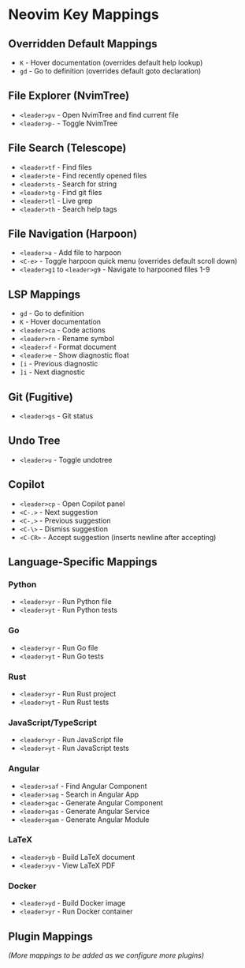 # Neovim Key Mappings

## Overridden Default Mappings
- `K` - Hover documentation (overrides default help lookup)
- `gd` - Go to definition (overrides default goto declaration)

## File Explorer (NvimTree)
- `<leader>pv` - Open NvimTree and find current file
- `<leader>p-` - Toggle NvimTree

## File Search (Telescope)
- `<leader>tf` - Find files
- `<leader>te` - Find recently opened files
- `<leader>ts` - Search for string
- `<leader>tg` - Find git files
- `<leader>tl` - Live grep
- `<leader>th` - Search help tags

## File Navigation (Harpoon)
- `<leader>a` - Add file to harpoon
- `<C-e>` - Toggle harpoon quick menu (overrides default scroll down)
- `<leader>g1` to `<leader>g9` - Navigate to harpooned files 1-9

## LSP Mappings
- `gd` - Go to definition
- `K` - Hover documentation
- `<leader>ca` - Code actions
- `<leader>rn` - Rename symbol
- `<leader>f` - Format document
- `<leader>e` - Show diagnostic float
- `[i` - Previous diagnostic
- `]i` - Next diagnostic

## Git (Fugitive)
- `<leader>gs` - Git status

## Undo Tree
- `<leader>u` - Toggle undotree

## Copilot
- `<leader>cp` - Open Copilot panel
- `<C-.>` - Next suggestion
- `<C-,>` - Previous suggestion
- `<C-\>` - Dismiss suggestion
- `<C-CR>` - Accept suggestion (inserts newline after accepting)

## Language-Specific Mappings
### Python
- `<leader>yr` - Run Python file
- `<leader>yt` - Run Python tests

### Go
- `<leader>yr` - Run Go file
- `<leader>yt` - Run Go tests

### Rust
- `<leader>yr` - Run Rust project
- `<leader>yt` - Run Rust tests

### JavaScript/TypeScript
- `<leader>yr` - Run JavaScript file
- `<leader>yt` - Run JavaScript tests

### Angular
- `<leader>saf` - Find Angular Component
- `<leader>sag` - Search in Angular App
- `<leader>gac` - Generate Angular Component
- `<leader>gas` - Generate Angular Service
- `<leader>gam` - Generate Angular Module

### LaTeX
- `<leader>yb` - Build LaTeX document
- `<leader>yv` - View LaTeX PDF

### Docker
- `<leader>yd` - Build Docker image
- `<leader>yr` - Run Docker container

## Plugin Mappings
*(More mappings to be added as we configure more plugins)* 